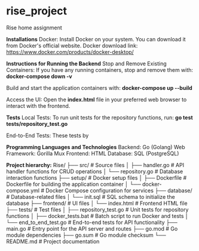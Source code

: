 # rise_project
Rise home assignment


**Installations**
Docker:
Install Docker on your system. You can download it from Docker's official website.
Docker download link: https://www.docker.com/products/docker-desktop/

**Instructions for Running the Backend**
Stop and Remove Existing Containers:
If you have any running containers, stop and remove them with:
**docker-compose down -v**

Build and start the application containers with:
**docker-compose up --build**

Access the UI:
Open the **index.html** file in your preferred web browser to interact with the frontend.

**Tests**
Local Tests:
To run unit tests for the repository functions, run:
**go test tests/repository_test.go**

End-to-End Tests:
These tests by

**Programming Languages and Technologies**
Backend: Go (Golang)
Web Framework: Gorilla Mux
Frontend: HTML
Database: SQL (PostgreSQL)

**Project hierarchy:**
Rise/ 
├── src/                   # Source files
│   ├── handler.go         # API handler functions for CRUD operations
│   └── repository.go      # Database interaction functions
├── setup/                 # Docker setup files
│   ├── Dockerfile         # Dockerfile for building the application container
│   └── docker-compose.yml # Docker Compose configuration for services
├── database/              # Database-related files
│   └── init.sql           # SQL schema to initialize the database
├── frontend/              # UI files
│   └── index.html         # Frontend HTML file
├── tests/                 # Test files
│   ├── repository_test.go # Unit tests for repository functions
│   ├── docker_tests.bat   # Batch script to run Docker and tests
│   └── end_to_end_test.go # End-to-end tests for API functionality
├── main.go                # Entry point for the API server and routes
├── go.mod                 # Go module dependencies
├── go.sum                 # Go module checksum
└── README.md              # Project documentation

